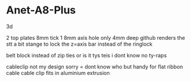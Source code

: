 # Anet-A8-Plus
3d


2 top plates 8mm tick 1 8mm axis hole only 4mm deep
github renders the stt a bit stange
to lock the z=axis bar instead of the ringlock 

belt block instead of zip ties or is it tys teis i dont know no ty-raps

cableclip not my design sorry = dont know who
but handy for flat ribbon cable
cable clip fits in aluminium extrusion
